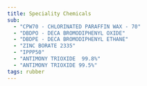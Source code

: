 ```yaml
---
title: Speciality Chemicals
sub:
  - "CPW70 - CHLORINATED PARAFFIN WAX - 70"
  - "DBDPO - DECA BROMODIPHENYL OXIDE"
  - "DBDPE - DECA BROMODIPHENYL ETHANE"
  - "ZINC BORATE 2335"
  - "IPPP50"
  - "ANTIMONY TRIOXIDE  99.8%"
  - "ANTIMONY TRIOXIDE 99.5%"
tags: rubber
---
```

